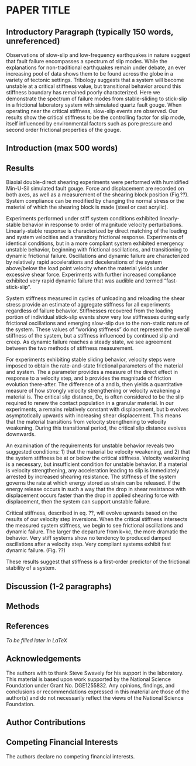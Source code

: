 # PAPER TITLE

## Introductory Paragraph (typically 150 words, unreferenced)
Observations of slow-slip and low-frequency earthquakes in nature suggest that
fault failure encompasses a spectrum of slip modes. While the explanations for
non-traditional earthquakes remain under debate, an ever increasing pool of data
shows them to be found across the globe in a variety of tectonic settings.
Tribology suggests that a system will become unstable at a critical stiffness
value, but transitional behavior around this stiffness boundary has remained
poorly characterized. Here we demonstrate the spectrum of failure modes from
stable-sliding to stick-slip in a frictional laboratory system with simulated
quartz fault gouge. When operating near the  critical stiffness, slow-slip
events are observed. Our results show the critical stiffness to be the
controlling factor for slip mode, itself influenced by environmental factors
such  as pore pressure and second order frictional properties of the gouge.

## Introduction (max 500 words)

## Results

Biaxial double-direct shearing experiments were performed with humidified
Min-U-Sil simulated fault gouge. Force and displacement are recorded on both
axes, as well as a measurement of the shearing block position (Fig.??). System
compliance can be modified by changing the normal stress or the material of
which the shearing block is made (steel or cast acrylic).  

Experiments performed under stiff system conditions exhibited linearly-stable
behavior in response to order of magnitude velocity perturbations.
Linearly-stable response is characterized by direct matching of the loading and
system velocities and a transitory frictional response. Experiments of identical
conditions, but in a more compliant system exhibited emergency unstable
behavior, beginning with frictional oscillations, and transitioning to dynamic
frictional failure. Oscillations and dynamic failure are characterized by
relatively rapid accelerations and decelerations of the system above/below the
load point velocity when the material yields under excessive shear force.
Experiments with further increased compliance exhibited very rapid dynamic
failure that was audible and termed “fast-stick-slip”.

System stiffness measured in cycles of unloading and reloading the shear stress
provide an estimate of aggregate stiffness for all experiments regardless of
failure behavior. Stiffnesses recovered from the loading portion of individual
stick-slip events show very low stiffnesses during early frictional oscillations
and emerging slow-slip due to the non-static nature of the system. These values
of “working stiffness” do not represent the overall stiffness of the system, but
a stiffness influenced by continued slip and creep. As dynamic failure reaches a
steady state, we see agreement between the two methods of stiffness measurement.

For experiments exhibiting stable sliding behavior, velocity steps were imposed
to obtain the rate-and-state frictional parameters of the material and system.
The a parameter provides a measure of the direct effect in response to a
velocity step, and b provides the magnitude of friction evolution there-after.
The difference of a and b, then yields a quantitative measure of how strongly
velocity strengthening or velocity weakening a material is. The critical slip
distance, Dc, is often considered to be the slip required to renew the contact
population in a granular material. In our experiments, a remains relatively
constant with displacement, but b evolves asymptotically upwards with increasing
shear displacement. This means that the material transitions from velocity
strengthening to velocity weakening. During this transitional period, the
critical slip distance evolves downwards.

An examination of the requirements for unstable behavior reveals two suggested
conditions: 1) that the material be velocity weakening, and 2) that the system
stiffness be at or below the critical stiffness. Velocity weakening is a
necessary, but insufficient condition for unstable behavior. If a material is
velocity strengthening, any acceleration leading to slip is immediately arrested
by increased shearing resistance. The stiffness of the system governs the rate
at which energy stored as strain can be released. If the energy release occurs
in such a way that the drop in shear resistance with displacement occurs faster
than the drop in applied shearing force with displacement, then the system can
support unstable failure.

Critical stiffness, described in eq. ??, will evolve upwards based on the
results of our velocity step inversions. When the critical stiffness intersects
the measured system stiffness, we begin to see frictional oscillations and
dynamic failure. The larger the departure from k=kc, the more dramatic the
behavior. Very stiff systems show no tendency to produced damped oscillations
after a velocity step. Very compliant systems exhibit fast dynamic failure.
(Fig. ??)

These results suggest that stiffness is a first-order predictor of the
frictional stability of a system.
## Discussion (1-2 paragraphs)

## Methods

## References
*To be filled later in LaTeX*

## Acknowledgements
The authors with to thank Steve Swavely for his support in the laboratory.
This material is based upon work supported by the National Science Foundation
under Grant No. DGE1255832.  Any opinions, findings, and conclusions or
recommendations expressed in this material are those of the author(s) and
do not necessarily reflect the views of the National Science Foundation.

## Author Contributions

## Competing Financial Interests
The authors declare no competing financial interests.
